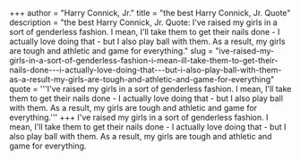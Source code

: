 +++
author = "Harry Connick, Jr."
title = "the best Harry Connick, Jr. Quote"
description = "the best Harry Connick, Jr. Quote: I've raised my girls in a sort of genderless fashion. I mean, I'll take them to get their nails done - I actually love doing that - but I also play ball with them. As a result, my girls are tough and athletic and game for everything."
slug = "ive-raised-my-girls-in-a-sort-of-genderless-fashion-i-mean-ill-take-them-to-get-their-nails-done---i-actually-love-doing-that---but-i-also-play-ball-with-them-as-a-result-my-girls-are-tough-and-athletic-and-game-for-everything"
quote = '''I've raised my girls in a sort of genderless fashion. I mean, I'll take them to get their nails done - I actually love doing that - but I also play ball with them. As a result, my girls are tough and athletic and game for everything.'''
+++
I've raised my girls in a sort of genderless fashion. I mean, I'll take them to get their nails done - I actually love doing that - but I also play ball with them. As a result, my girls are tough and athletic and game for everything.
